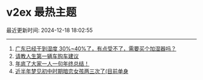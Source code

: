 # v2ex 最热主题

最近更新时间: 2024-12-18 18:02:55

--- 
1. [广东已经干到湿度 30%~40%了，有点受不了，需要买个加湿器吗？](https://www.v2ex.com/t/1098359) 
2. [请教人生第一辆车购车建议](https://www.v2ex.com/t/1098373) 
3. [年底了大家一人一句年终总结！](https://www.v2ex.com/t/1098386) 
4. [近半年梦见初中时期暗恋女孩两三次了(目前单身](https://www.v2ex.com/t/1098376) 
